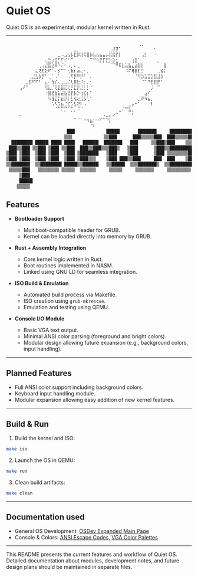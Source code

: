 # Quiet OS

Quiet OS is an experimental, modular kernel written in Rust.

---

```zsh
        ⠀⠀⠀ ⠀⠀⠀ ⠀⠀⠀⠀⠀⠀⠀⠀⠀⠀⠀⠀⠀⠀⠀⠀⠀⠀⠀⠀⠀⠀⠀⠀⠀⠀⠀⢀⡀⠀⠀⠀⠀⠀⠀⠀⠀⠀⠀⠀⠀⠀
⠀⠀⠀⠀⠀⠀⠀⠀⠀⠀⠀⠀⠀⠀⠀⠀⠀⠀⠀⠀⠀⣀⡀⠀⠀⠀⠀⠀⠀⠀⠀⠀⣀⡼⡽⠁⠀⠀⠀⠀⠀⠀⠀⠀⠀⠀⠂⠀⠀
⠀⠀⠀⠀⠀⠀⠀⠀⠀⠀⠀⠀⠀⠀⠀⠀⣀⠠⣠⣢⡧⣏⡿⣽⢯⣿⡷⣧⣦⣦⣤⡤⣯⣯⡏⡇⠀⠀⠀⠀⠀⠀⢠⡃⠀⠀⠐⠀⠀⠀
⠀⠀⠀⠀⠀⠀⠀⠀⠀⠀⠀⠀⢄⣓⡴⣿⡋⠏⠎⠃⠉⠀⠀⠀⠀⠀⠉⠛⠷⡟⡏⣟⡷⡵⣂⠀⠀⠀⠀⢰⣿⠁⠀⠀⠀⠀⠀⡀
⠀⠀⠀⠀⠀⠀⠀⠀⠀⠀⢀⢠⣜⣯⣕⠿⠑⠌⠂⠠⡀⠄⢀⠀⠀⠀⠀⠀⠀⠀⠀⠀⠈⠉⠛⠯⣧⣥⣧⣄⣴⣿⡇⠀⠀⠀⠀⠀⠀⣿
⠀⠀⠀⠀⠀⠀⠀⠀⠀⣄⢝⣏⣕⠏⠁⠄⡪⠉⠁⢂⣷⡆⣴⣄⠂⡀⠀⠀⠀⠀⠀⠀⠀⠀⠀⠀⠀⠨⠍⢿⣿⣏⡁⠀⠀⠀⠀⢀⣮⡅
⠀⠀⠀⠀⠀⠀⠀⢀⣌⣣⡷⡟⠁⢀⠁⠠⠁⠀⠀⠠⠫⡟⠛⡟⠃⠀⠄⠀⠀⠀⠀⠀⠀⠀⠀⠀⠀⠀⠀⠀⠈⠻⡵⣥⣭⣵⣿⣼⡷⠀
⠀⠀⠀⠀⠀⠀⣀⣯⠏⠏⠃⠀⣄⠄⣳⡎⢄⢀⣀⡌⢇⣿⣗⡨⡆⡀⠂⠀⠀⠀⠀⠀⠀⠀⠀⠀⠀⠀⠀⠀⠀⠀⠈⠁⠙⣟⣿⡟⠁⠀
⠀⠀⠀⠀⢠⠞⠉⠀⠀⠀⠀⠀⢻⣇⡈⢟⣟⣿⣏⢏⡛⣏⡟⣜⡃⡃⠈⠀⠀⠀⠀⠀⠀⠀⠀⠀⠀⠀⠀⠀⠀⠀⠀⠀⠀⡸⠀⠉⠀⠀
⠀⠀⠀⠀⠀⠀⠀⠀⠀⠀⠀⠀⠐⣿⣟⣷⣥⣬⣧⣟⡟⡧⡑⢰⣏⡆⠁⠀⠀⠀⠀⠀⠀⠀⠀⠀⠀⠀⠀⠀⠀⠀⠀⣠⠎⠀⠀⠀⠀⠀
⠀⠀⠀⠀⠀⠀⠀⠀⠀⠀⠀⠀⠀⠣⣻⣍⡍⣖⡝⡇⣃⢪⢔⣩⡣⢁⠁⠀⠀⠀⠀⠀⠀⠀⠀⠀⠀⠀⠀⠀⠀⣈⠟⠳⣦⡀⠀⠀⠀⠀
⠀⠀⠀⠀⠀⠀⠀⠀⠀⠀⠀⠀⠀⠀⠡⠣⣩⣦⣈⣏⡡⣣⢝⠇⠠⠀⠀⠀⠀⠀⠀⠀⠀⠀⠀⠀⢀⠀⣀⡤⠒⠁⠀⠀⠀⠇⠀⠀⠀⠀
⠀⠀⠀⠀⠀⠀⠀⠀⠀⠀⠀⠀⠀⠀⠀⠈⠉⠍⡉⠁⡉⡀⠨⠈⠀⠀⠀⠀⠀⠀⠀⠀⠀⠀⠀⣀⠬⠛⣧⡀⠀⠀⠀⠀⠀⠀⠀⠀⠀⠀
⠀⠀⠀⠀⠄⠀⠀⠀⠀⠀⠀⠀⠀⠀⠀⠀⠀⠀⠀⠀⠀⠀⠀⠀⠀⠀⠀⠀⠀⠀⠠⣀⡄⠔⠉⠀⠀⠀⠀⠃⠀⠀⠀⠀⠀⠀⠀⠀⠀⠀
⠀⠀⠀⠀⠀⠀⠀⠀⠀⠀⠀⠀⠀⠀⠀⠀⠀⠀⠀⠀⠀⠉⠈⠁⠒⠲⣦⠂⠒⠋⠉⠙⡇⠀⠀⠀⠀⠀⠀⠀⠀⠀⠀⠀⠀⠀⠀⠀⠀⠀
⠀⠀⠀⠀⠀⠀⠀⠀⠀⠀⠀⠀⠀⠀⠀⠀⠀⠀⠀⠀⠀⠀⠀⠀⠀⠀⠈⠇⠀⠀⠀⠀⠀⠀⠀⠀⠀⠀⠀⠀⠀⠀⠀⠀⠀⠀⠀⠀⠀⠀
                       ███            █████       ███████     █████████ 
                      ▒▒▒            ▒▒███      ███▒▒▒▒▒███  ███▒▒▒▒▒███
  ████████ █████ ████ ████   ██████  ███████   ███     ▒▒███▒███    ▒▒▒ 
 ███▒▒███ ▒▒███ ▒███ ▒▒███  ███▒▒███▒▒▒███▒   ▒███      ▒███▒▒█████████ 
▒███ ▒███  ▒███ ▒███  ▒███ ▒███████   ▒███    ▒███      ▒███ ▒▒▒▒▒▒▒▒███
▒███ ▒███  ▒███ ▒███  ▒███ ▒███▒▒▒    ▒███ ███▒▒███     ███  ███    ▒███
▒▒███████  ▒▒████████ █████▒▒██████   ▒▒█████  ▒▒▒███████▒  ▒▒█████████ 
 ▒▒▒▒▒███   ▒▒▒▒▒▒▒▒ ▒▒▒▒▒  ▒▒▒▒▒▒     ▒▒▒▒▒     ▒▒▒▒▒▒▒     ▒▒▒▒▒▒▒▒▒  
     ▒███                                                                
     █████                                                               
    ▒▒▒▒▒                                                                                                          
```

<!-- <img width="620" height="481" alt="image" src="https://github.com/user-attachments/assets/25a4b80c-ab9a-40ee-9915-4bed001fc201" /> -->


## Features

* **Bootloader Support**

  * Multiboot-compatible header for GRUB.
  * Kernel can be loaded directly into memory by GRUB.

* **Rust + Assembly Integration**

  * Core kernel logic written in Rust.
  * Boot routines implemented in NASM.
  * Linked using GNU LD for seamless integration.

* **ISO Build & Emulation**

  * Automated build process via Makefile.
  * ISO creation using `grub-mkrescue`.
  * Emulation and testing using QEMU.

* **Console I/O Module**

  * Basic VGA text output.
  * Minimal ANSI color parsing (foreground and bright colors).
  * Modular design allowing future expansion (e.g., background colors, input handling).

---

## Planned Features

* Full ANSI color support including background colors.
* Keyboard input handling module.
* Modular expansion allowing easy addition of new kernel features.

---

## Build & Run

1. Build the kernel and ISO:

```bash
make iso
```

2. Launch the OS in QEMU:

```bash
make run
```

3. Clean build artifacts:

```bash
make clean
```

---

## Documentation used

* General OS Development: [OSDev Expanded Main Page](https://wiki.osdev.org/Expanded_Main_Page)
* Console & Colors: [ANSI Escape Codes](https://en.wikipedia.org/wiki/ANSI_escape_code), [VGA Color Palettes](https://www.fountainware.com/EXPL/vga_color_palettes.htm)

---

This README presents the current features and workflow of Quiet OS. Detailed documentation about modules, development notes, and future design plans should be maintained in separate files.

